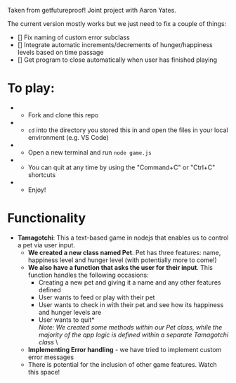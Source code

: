 Taken from getfutureproof!  Joint project with Aaron Yates.

The current version mostly works but we just need to fix a couple of things:
- [] Fix naming of custom error subclass
- [] Integrate automatic increments/decrements of hunger/happiness levels based on time passage
- [] Get program to close automatically when user has finished playing

# To play:
- * Fork and clone this repo
- * `cd` into the directory you stored this in and open the files in your local environment (e.g. VS Code) 
- * Open a new terminal and run `node game.js`
- * You can quit at any time by using the "Command+C" or "Ctrl+C" shortcuts
- * Enjoy! 

# Functionality
- **Tamagotchi**: This a text-based game in nodejs that enables us to control a pet via user input.
    - **We created a new class named Pet**. Pet has three features: name, happiness level and hunger level (with potentially more to come!) 
    - **We also have a function that asks the user for their input**. This function handles the following occasions:
        - Creating a new pet and giving it a name and any other features defined
        - User wants to feed or play with their pet
        - User wants to check in with their pet and see how its happiness and hunger levels are
        - User wants to quit* \
  *Note: We created some methods within our Pet class, while the majority of the app logic is defined within a separate Tamagotchi class* \
    - **Implementing Error handling** - we have tried to implement custom error messages
    - There is potential for the inclusion of other game features. Watch this space! 
